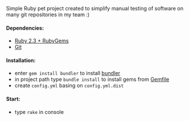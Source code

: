 Simple Ruby pet project created to simplify manual testing of software on many git repositories in my team :)

#### Dependencies:
- [Ruby 2.3 + RubyGems](http://rubyinstaller.org/downloads/)
- [Git](https://git-scm.com/downloads)

#### Installation:
- enter `gem install bundler` to install [bundler](http://bundler.io/)
- in project path type `bundle install` to install gems from [Gemfile](https://github.com/pdaw/brancher/blob/master/Gemfile)
- create `config.yml` basing on `config.yml.dist`

#### Start:
- type `rake` in console

